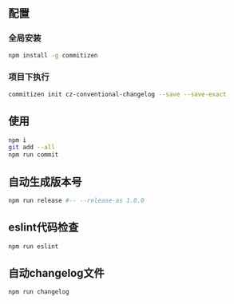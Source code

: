 ## 配置

### 全局安装

```bash
npm install -g commitizen
```

### 项目下执行

```bash
commitizen init cz-conventional-changelog --save --save-exact
```

## 使用

```bash
npm i
git add --all
npm run commit
```

## 自动生成版本号

```bash
npm run release #-- --release-as 1.0.0
```

## eslint代码检查

```bash
npm run eslint
```

## 自动changelog文件

```bash
npm run changelog
```
